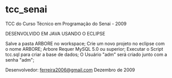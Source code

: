 # tcc_senai
TCC do Curso Técnico em Programação do Senai - 2009


DESENVOLVIDO EM JAVA USANDO O ECLIPSE

Salve a pasta ARBORE no workspace;
Crie um novo projeto no eclipse com o nome ARBORE;
Arbore Requer MySQL 5.0 ou superior;
Executar o Script tcc.sql para criar a base de dados;
O Usuário "adm" será criado junto com a senha "adm";

Desenvolvedor: ferreira2006@gmail.com
Dezembro de 2009

